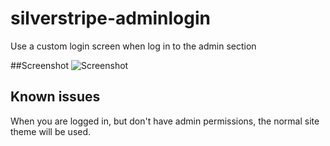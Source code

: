 silverstripe-adminlogin
=======================

Use a custom login screen when log in to the admin section

##Screenshot
![Screenshot](https://raw.github.com/axyr/silverstripe-adminlogin/master/images/screenshot.png)

## Known issues
When you are logged in, but don't have admin permissions, the normal site theme will be used.
